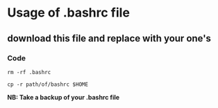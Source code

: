 # Usage of .bashrc file


## download this file and replace with your one's

### Code

  `rm -rf .bashrc`

  `cp -r path/of/bashrc $HOME`

<b>NB: Take a backup of your .bashrc file</b>
